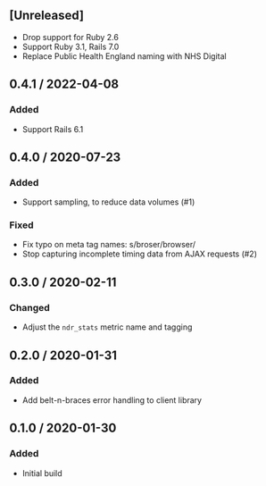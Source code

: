 ## [Unreleased]
* Drop support for Ruby 2.6
* Support Ruby 3.1, Rails 7.0
* Replace Public Health England naming with NHS Digital

## 0.4.1 / 2022-04-08
### Added
* Support Rails 6.1

## 0.4.0 / 2020-07-23
### Added
* Support sampling, to reduce data volumes (#1)

### Fixed
* Fix typo on meta tag names: s/broser/browser/
* Stop capturing incomplete timing data from AJAX requests (#2)

## 0.3.0 / 2020-02-11
### Changed
* Adjust the `ndr_stats` metric name and tagging

## 0.2.0 / 2020-01-31
### Added
* Add belt-n-braces error handling to client library

## 0.1.0 / 2020-01-30
### Added
* Initial build
